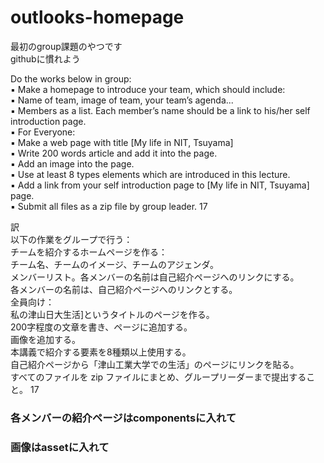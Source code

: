 # outlooks-homepage
最初のgroup課題のやつです<br>
githubに慣れよう

Do the works below in group:<br>
▪ Make a homepage to introduce your team, which should include:<br>
▪ Name of team, image of team, your team’s agenda...<br>
▪ Members as a list. Each member’s name should be a link to his/her self<br>
introduction page.<br>
▪ For Everyone: <br>
▪ Make a web page with title [My life in NIT, Tsuyama]<br>
▪ Write 200 words article and add it into the page. <br>
▪ Add an image into the page. <br>
▪ Use at least 8 types elements which are introduced in this lecture. <br>
▪ Add a link from your self introduction page to [My life in NIT, Tsuyama] page.<br>
▪ Submit all files as a zip file by group leader.  17<br>

訳<br>
以下の作業をグループで行う：<br>
チームを紹介するホームページを作る：<br>
チーム名、チームのイメージ、チームのアジェンダ。<br>
メンバーリスト。各メンバーの名前は自己紹介ページへのリンクにする。<br>
各メンバーの名前は、自己紹介ページへのリンクとする。<br>
全員向け： <br>
私の津山日大生活]というタイトルのページを作る。<br>
200字程度の文章を書き、ページに追加する。<br>
画像を追加する。<br>
本講義で紹介する要素を8種類以上使用する。<br>
自己紹介ページから「津山工業大学での生活」のページにリンクを貼る。<br>
すべてのファイルを zip ファイルにまとめ、グループリーダーまで提出すること。 17<br>



### 各メンバーの紹介ページはcomponentsに入れて
### 画像はassetに入れて